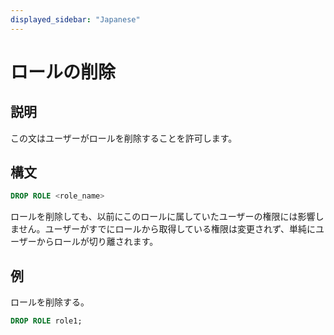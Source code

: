 ```yaml
---
displayed_sidebar: "Japanese"
---
```


# ロールの削除

## 説明

この文はユーザーがロールを削除することを許可します。

## 構文

```sql
DROP ROLE <role_name>
```

ロールを削除しても、以前にこのロールに属していたユーザーの権限には影響しません。ユーザーがすでにロールから取得している権限は変更されず、単純にユーザーからロールが切り離されます。

## 例

ロールを削除する。

  ```sql
  DROP ROLE role1;
  ```